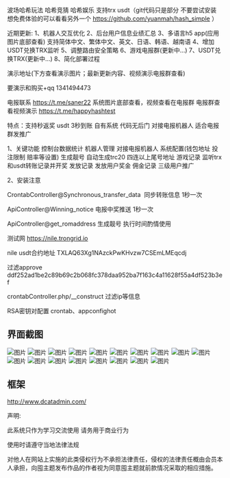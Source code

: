 波场哈希玩法 哈希竞猜 哈希娱乐 支持trx usdt（git代码只是部分 不要尝试安装 想免费体验的可以看看另外一个 https://github.com/yuanmah/hash_simple ）


近期更新:
1、机器人交互优化
2、后台用户信息业绩汇总
3、多语言h5 app(应用图片底部查看) 支持简体中文、繁体中文、英文、日语、韩语、越南语 
4、增加USDT兑换TRX监听 
5、调整路由安全策略
6、游戏电报群(更新中...)
7、USDT兑换TRX(更新中...)
8、简化部署过程

演示地址(下方查看演示图片；最新更新内容、视频演示电报群查看)

要演示和购买+qq 1341494473

电报联系 https://t.me/saner22
系统图片底部查看，视频查看在电报群
电报群查看视频演示 https://t.me/happyhashtest

特点：支持秒返奖 usdt 3秒到账 自有系统 代码无后门 对接电报机器人 适合电报群发推广

1、关键功能
控制台数据统计
机器人管理 对接电报机器人
系统配置(钱包地址 投注限制 赔率等设置)
生成靓号 自动生成trc20 四连以上尾号地址
游戏记录 监听trx和usdt转账记录并开奖
发放记录 发放用户奖金
佣金记录 三级用户推广


2、安装注意

CrontabController@Synchronous_transfer_data  同步转账信息 1秒一次

ApiController@Winning_notice 电报中奖推送 1秒一次

ApiController@get_romaddress 生成靓号 执行时间酌情使用

测试网 https://nile.trongrid.io

nile usdt合约地址 TXLAQ63Xg1NAzckPwKHvzw7CSEmLMEqcdj

过滤approve ddf252ad1be2c89b69c2b068fc378daa952ba7f163c4a11628f55a4df523b3ef

crontabController.php/__construct 过滤ip等信息

RSA密钥对配置  crontab、appconfighot



## 界面截图
![图片](http://file.ruclouds.com//i/2022/05/29/2azxtg.jpg)
![图片](http://file.ruclouds.com//i/2022/05/29/2azz19.jpg)
![图片](http://file.ruclouds.com//i/2022/05/29/2b00ev.jpg)
![图片](http://file.ruclouds.com//i/2022/05/29/n20m6w.jpg)
![图片](http://file.ruclouds.com//i/2022/05/29/2b0867.jpg)
![图片](http://file.ruclouds.com//i/2022/05/29/2b0cf4.jpg)
![图片](http://file.ruclouds.com//i/2022/05/29/2b0f5n.jpg)
![图片](http://file.ruclouds.com//i/2022/05/20/2dc1ws.png)
![图片](http://file.ruclouds.com//i/2022/05/20/2dbqif.png)
![图片](http://file.ruclouds.com//i/2022/05/20/2dbtni.png)
![图片](http://file.ruclouds.com//i/2022/05/20/2dbtxe.png)
![图片](http://file.ruclouds.com//i/2022/05/20/2dbhng.png)
![图片](http://file.ruclouds.com//i/2022/05/20/2dbes5.png)
![图片](http://file.ruclouds.com//i/2022/05/20/2dbd4u.png)
![图片](http://file.ruclouds.com//i/2022/05/20/2dbby8.png)
![图片](http://file.ruclouds.com//i/2022/05/20/2db5pe.png)
![图片](http://file.ruclouds.com//i/2022/05/20/2db66x.png)
![图片](http://file.ruclouds.com//i/2022/05/20/2dat10.png)


## 框架
http://www.dcatadmin.com/


声明:

此系统只作为学习交流使用 请务用于商业行为

使用时请遵守当地法律法规

对他人在网站上实施的此类侵权行为不承担法律责任，侵权的法律责任概由会员本人承担，向囤主题发布作品的作者视为同意囤主题就前款情况采取的相应措施。


